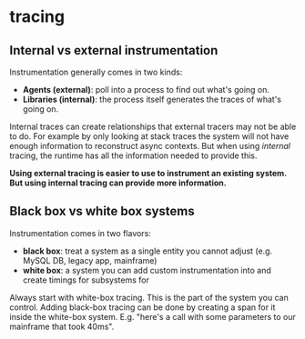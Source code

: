 # tracing

## Internal vs external instrumentation

Instrumentation generally comes in two kinds:

- __Agents (external)__: poll into a process to find out what's going on.
- __Libraries (internal)__: the process itself generates the traces of what's
  going on.

Internal traces can create relationships that external tracers may not be
able to do. For example by only looking at stack traces the system will not
have enough information to reconstruct async contexts. But when using
*internal* tracing, the runtime has all the information needed to provide
this.

__Using external tracing is easier to use to instrument an existing system. But
using internal tracing can provide more information.__

## Black box vs white box systems

Instrumentation comes in two flavors:

- __black box__: treat a system as a single entity you cannot adjust (e.g.
                MySQL DB, legacy app, mainframe)
- __white box__: a system you can add custom instrumentation into and create
                timings for subsystems for

Always start with white-box tracing. This is the part of the system you can
control. Adding black-box tracing can be done by creating a span for it
inside the white-box system. E.g. "here's a call with some parameters to our
mainframe that took 40ms".
